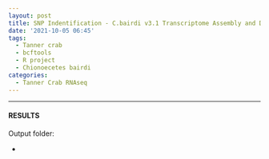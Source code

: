 ```yaml
---
layout: post
title: SNP Indentification - C.bairdi v3.1 Transcriptome Assembly and Day2 Temperature and Infection RNAseq Data
date: '2021-10-05 06:45'
tags: 
  - Tanner crab
  - bcftools
  - R project
  - Chionoecetes bairdi
categories: 
  - Tanner Crab RNAseq
---
```




---

#### RESULTS

Output folder:

- []()

